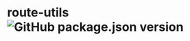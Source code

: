 # route-utils  ![GitHub package.json version](https://img.shields.io/github/package-json/v/vlazh/route-utils)

